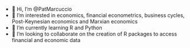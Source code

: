 - 👋 Hi, I’m @PatMarcuccio
- 👀 I’m interested in economics, financial econometrics, business cycles, Post-Keynesian economics and Marxian economics
- 🌱 I’m currently learning R and Python
- 💞️ I’m looking to collaborate on the creation of R packages to access financial and economic data 

<!---
PatMarcuccio/PatMarcuccio is a ✨ special ✨ repository because its `README.md` (this file) appears on your GitHub profile.
You can click the Preview link to take a look at your changes.
--->
